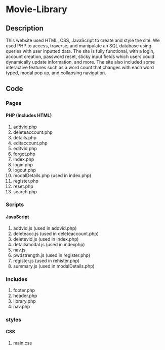 # Movie-Library
## Description
This website used HTML, CSS, JavaScript to create and style the site. We used PHP to access, traverse, and manipulate an SQL database using queries with user inputted data. The site is fully functional, with a login, account creation, password reset, sticky input fields which users could dynamically update information, and more. The site also included some interactive features such as a word count that changes with each word typed, modal pop up, and collapsing navigation.
## Code
### Pages
#### PHP (Includes HTML)
1. addvid.php
2. deleteaccount.php
3. details.php
4. editaccount.php
5. editvid.php
6. forgot.php
7. index.php
8. login.php
9. logout.php
10. modalDetails.php (used in index.php)
11. register.php
12. reset.php
13. search.php
### Scripts
#### JavaScript
1. addvid.js (used in addvid.php)
2. deleteacc.js (used in deleteaccount.php)
3. deletevid.js (used in index.php)
4. detailsmodal.js (used in indexphp)
5. nav.js 
6. pwdstrength.js (used in register.php)
7. register.js (used in rehister.php)
8. summary.js (used in modalDetails.php)
### Includes
1. footer.php
2. header.php
3. library.php
4. nav.php
### styles
#### CSS
1. main.css


